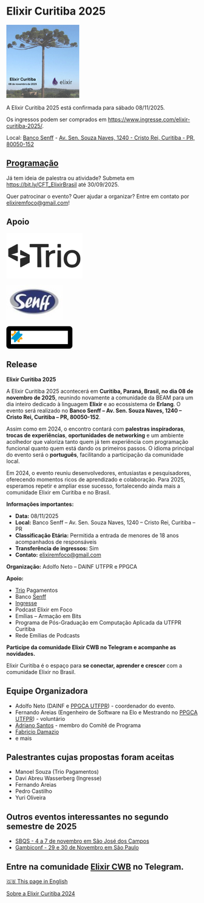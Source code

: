 
# Elixir Curitiba 2025

<img src="/2025/images/ElixirCuritibaSquare_ptbr.png" alt="logo Elixir Curitiba" style="width:192px;">


A Elixir Curitiba 2025 está confirmada para sábado 08/11/2025.

Os ingressos podem ser comprados em <https://www.ingresse.com/elixir-curitiba-2025/>.

Local: [Banco Senff](https://bit.ly/BancoSenffSiteElixirCuritiba) - [Av. Sen. Souza Naves, 1240 - Cristo Rei, Curitiba - PR, 80050-152](https://share.google/eQGxiKHFiVYSEmkWU)

## [Programação](2025/programacao.md)


Já tem ideia de palestra ou atividade? Submeta em <https://bit.ly/CFT_ElixirBrasil> até 30/09/2025.

Quer patrocinar o evento?  Quer ajudar a organizar? Entre em contato por elixiremfoco@gmail.com!


## Apoio 

<a href="https://www.triohq.com/"><img src="2025/images/TRIO.png" alt="logo TRIO" style="width:200px;"></a> 


<a href="https://bit.ly/BancoSenffSiteElixirCuritiba"><img src="/images/logo_senff.jpg" alt="logo Banco SENFF" style="width:150px;"></a> 

<div style="background-color: black; display: inline-block; padding: 12px; border-radius: 8px;">
  <a href="https://bit.ly/IngresseSiteElixirCuritiba" target="_blank" style="text-decoration: none;">
    <img src="/2025/images/logo-ingresse.svg" alt="logo INGRESSE" style="width: 150px; vertical-align: middle;">
  </a>
</div>





## Release

**Elixir Curitiba 2025**

A Elixir Curitiba 2025 acontecerá em **Curitiba, Paraná, Brasil, no dia 08 de novembro de 2025**, reunindo novamente a comunidade da BEAM para um dia inteiro dedicado à linguagem **Elixir** e ao ecossistema de **Erlang**. O evento será realizado no **Banco Senff – Av. Sen. Souza Naves, 1240 – Cristo Rei, Curitiba – PR, 80050-152**.

Assim como em 2024, o encontro contará com **palestras inspiradoras**, **trocas de experiências**, **oportunidades de networking** e um ambiente acolhedor que valoriza tanto quem já tem experiência com programação funcional quanto quem está dando os primeiros passos. O idioma principal do evento será o **português**, facilitando a participação da comunidade local.

Em 2024, o evento reuniu desenvolvedores, entusiastas e pesquisadores, oferecendo momentos ricos de aprendizado e colaboração. Para 2025, esperamos repetir e ampliar esse sucesso, fortalecendo ainda mais a comunidade Elixir em Curitiba e no Brasil.

**Informações importantes:**

* **Data:** 08/11/2025
* **Local:** Banco Senff – Av. Sen. Souza Naves, 1240 – Cristo Rei, Curitiba – PR
* **Classificação Etária:** Permitida a entrada de menores de 18 anos acompanhados de responsáveis
* **Transferência de ingressos:** Sim
* **Contato:** [elixiremfoco@gmail.com](mailto:elixiremfoco@gmail.com)

**Organização:**
Adolfo Neto – DAINF UTFPR e PPGCA


**Apoio:**

* [Trio](https://www.linkedin.com/company/trio-fin) Pagamentos
* Banco [Senff](https://www.linkedin.com/company/senff/)
* [Ingresse](https://www.linkedin.com/company/ingresse)
* Podcast Elixir em Foco
* Emílias – Armação em Bits
* Programa de Pós-Graduação em Computação Aplicada da UTFPR Curitiba
* Rede Emílias de Podcasts

**Participe da comunidade Elixir CWB no Telegram e acompanhe as novidades.**

Elixir Curitiba é o espaço para **se conectar, aprender e crescer** com a comunidade Elixir no Brasil.


## Equipe Organizadora

- Adolfo Neto (DAINF e [PPGCA UTFPR](https://www.utfpr.edu.br/cursos/programas-de-pos-graduacao/ppgca-ct)) - coordenador do evento.
- Fernando Areias (Engenheiro de Software na Elo e Mestrando no [PPGCA UTFPR](https://www.utfpr.edu.br/cursos/programas-de-pos-graduacao/ppgca-ct)) - voluntário
- [Adriano Santos](https://github.com/sleipnir) - membro do Comitê de Programa
- [Fabricio Damazio](https://github.com/FabriDamazio)
- e mais

## Palestrantes cujas propostas foram aceitas

- Manoel Souza (Trio Pagamentos)
- Davi Abreu Wasserberg (Ingresse)
- Fernando Areias
- Pedro Castilho
- Yuri Oliveira


## Outros eventos interessantes no segundo semestre de 2025

- [SBQS - 4 a 7 de novembro em São José dos Campos](https://sbqs.sbc.org.br/2025/index.php/pt/)
- [Gambiconf - 29 e 30 de Novembro em São Paulo](https://gambiconf.dev/)



## Entre na comunidade [Elixir CWB](https://t.me/elixir_cwb) no Telegram.


[🇬🇧 This page in English](./2025/index_en)

[Sobre a Elixir Curitiba 2024](./2024)
